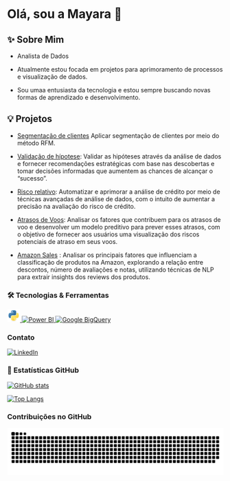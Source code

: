  # Olá, sou a Mayara 👋 

 ## ✨ Sobre Mim
- Analista de Dados
  
- Atualmente estou focada em projetos para aprimoramento de processos e visualização de dados.
  
- Sou umaa entusiasta da tecnologia e estou sempre buscando novas formas de aprendizado e desenvolvimento.
  
 ## 💡 Projetos
  
- [Segmentação de clientes](https://github.com/Mayara-alvess/01projeto.segmentacao_rfm) Aplicar segmentação de clientes por meio do método RFM.
  
- [Validação de hípotese](https://github.com/Mayara-alvess/02.Projeto-hipotese): Validar as hipóteses através da análise de dados e fornecer recomendações estratégicas com base nas descobertas e tomar decisões informadas que aumentem as chances de alcançar o “sucesso”.
- [Risco relativo](https://github.com/Mayara-alvess/03.Projeto.risco_relativo): Automatizar e aprimorar a análise de crédito por meio de técnicas avançadas de análise de dados, com o intuito de aumentar a precisão na avaliação do risco de crédito.
- [Atrasos de Voos](https://github.com/Mayara-alvess/04.Projeto-DataLab): Analisar os fatores que contribuem para os atrasos de voo e desenvolver um modelo preditivo para prever esses atrasos, com o objetivo de fornecer aos usuários uma visualização dos riscos potenciais de atraso em seus voos.
- [Amazon Sales](https://github.com/Mayara-alvess/05.projeto-amazon) : Analisar os principais fatores que influenciam a classificação de produtos na Amazon, explorando a relação entre descontos, número de avaliações e notas, utilizando técnicas de NLP para extrair insights dos reviews dos produtos.


  

 ### 🛠️ Tecnologias & Ferramentas

<a href="https://raw.githubusercontent.com/devicons/devicon/master/icons/python/python-original.svg">
  <img src="https://raw.githubusercontent.com/devicons/devicon/master/icons/python/python-original.svg" alt="Python" width="30" height="30">
</a>

<a href="https://github.com/microsoft/PowerBI-Icons/blob/main/SVG/Power-BI.svg">
  <img src="https://github.com/microsoft/PowerBI-Icons/blob/main/SVG/Power-BI.svg" alt="Power BI" width="30" height="30">
</a>

<a href="https://camo.githubusercontent.com/747a3833bb8e0b0af398573a26e832d5a94157efbbbcef940800bed9279aa668/68747470733a2f2f63646e2e69636f6e2d69636f6e732e636f6d2f69636f6e73322f323639392f504e472f3531322f676f6f676c655f62696771756572795f6c6f676f5f69636f6e5f3136383135302e706e67">
  <img src="https://camo.githubusercontent.com/747a3833bb8e0b0af398573a26e832d5a94157efbbbcef940800bed9279aa668/68747470733a2f2f63646e2e69636f6e2d69636f6e732e636f6d2f69636f6e73322f323639392f504e472f3531322f676f6f676c655f62696771756572795f6c6f676f5f69636f6e5f3136383135302e706e67" alt="Google BigQuery" width="30" height="30">
</a>




  
  ### **Contato**
 
[![LinkedIn](https://img.shields.io/badge/LinkedIn-blue?style=flat-square&logo=linkedin)](https://www.linkedin.com/in/mayara-alves-b18483186)



 ### 🧐 **Estatísticas GitHub**


[![GitHub stats](https://github-readme-stats.vercel.app/api?username=mayara-alves&show_icons=true&theme=radical)](https://github.com/anuraghazra/github-readme-stats)

[![Top Langs](https://github-readme-stats.vercel.app/api/top-langs/?username=mayara-alves&layout=compact&theme=radical)](https://github.com/anuraghazra/github-readme-stats)


### Contribuições no GitHub 

[![Snake animation](https://github.com/Platane/snk/raw/output/github-contribution-grid-snake.svg)](https://github.com/Platane/snk)


<!---
Mayara-alvess/Mayara-alvess is a ✨ special ✨ repository because its `README.md` (this file) appears on your GitHub profile.
You can click the Preview link to take a look at your changes.
--->
